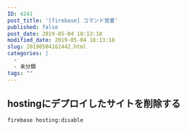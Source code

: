 ```yaml
---
ID: 4241
post_title: '[firebase] コマンド覚書'
published: false
post_date: 2019-05-04 18:13:18
modified_date: 2019-05-04 18:13:18
slug: 20190504162442.html
categories: |
  -
  - 未分類
tags: ""
---
```


## hostingにデプロイしたサイトを削除する

```
firebase hosting:disable
```